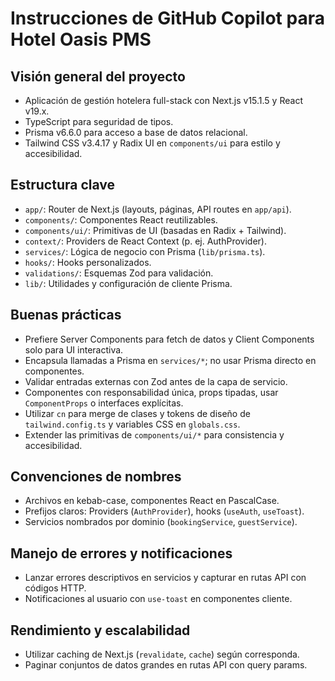 # Instrucciones de GitHub Copilot para Hotel Oasis PMS

## Visión general del proyecto

- Aplicación de gestión hotelera full-stack con Next.js v15.1.5 y React v19.x.
- TypeScript para seguridad de tipos.
- Prisma v6.6.0 para acceso a base de datos relacional.
- Tailwind CSS v3.4.17 y Radix UI en `components/ui` para estilo y accesibilidad.

## Estructura clave

- `app/`: Router de Next.js (layouts, páginas, API routes en `app/api`).
- `components/`: Componentes React reutilizables.
- `components/ui/`: Primitivas de UI (basadas en Radix + Tailwind).
- `context/`: Providers de React Context (p. ej. AuthProvider).
- `services/`: Lógica de negocio con Prisma (`lib/prisma.ts`).
- `hooks/`: Hooks personalizados.
- `validations/`: Esquemas Zod para validación.
- `lib/`: Utilidades y configuración de cliente Prisma.

## Buenas prácticas

- Prefiere Server Components para fetch de datos y Client Components solo para UI interactiva.
- Encapsula llamadas a Prisma en `services/*`; no usar Prisma directo en componentes.
- Validar entradas externas con Zod antes de la capa de servicio.
- Componentes con responsabilidad única, props tipadas, usar `ComponentProps` o interfaces explícitas.
- Utilizar `cn` para merge de clases y tokens de diseño de `tailwind.config.ts` y variables CSS en `globals.css`.
- Extender las primitivas de `components/ui/*` para consistencia y accesibilidad.

## Convenciones de nombres

- Archivos en kebab-case, componentes React en PascalCase.
- Prefijos claros: Providers (`AuthProvider`), hooks (`useAuth`, `useToast`).
- Servicios nombrados por dominio (`bookingService`, `guestService`).

## Manejo de errores y notificaciones

- Lanzar errores descriptivos en servicios y capturar en rutas API con códigos HTTP.
- Notificaciones al usuario con `use-toast` en componentes cliente.

## Rendimiento y escalabilidad

- Utilizar caching de Next.js (`revalidate`, `cache`) según corresponda.
- Paginar conjuntos de datos grandes en rutas API con query params.
